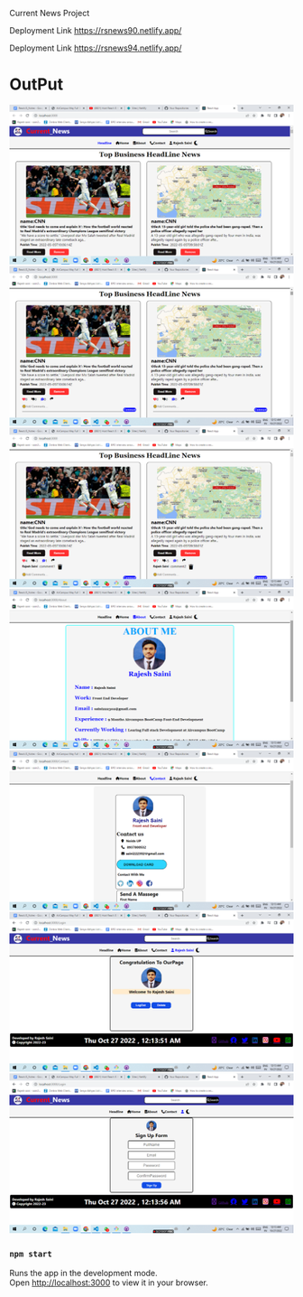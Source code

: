 Current News Project 


Deployment Link
https://rsnews90.netlify.app/

Deployment Link
https://rsnews94.netlify.app/

<h1>OutPut</h1>
<img src="Screenshot (1144).png" alt="Output Image">
<img src="Screenshot (1145).png" alt="Output Image">
<img src="Screenshot (1146).png" alt="Output Image">
<img src="Screenshot (1147).png" alt="Output Image">
<img src="Screenshot (1148).png" alt="Output Image">
<img src="Screenshot (1149).png" alt="Output Image">
<img src="Screenshot (1150).png" alt="Output Image">

### `npm start`

Runs the app in the development mode.\
Open [http://localhost:3000](http://localhost:3000) to view it in your browser.

